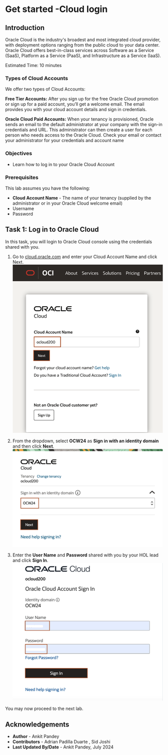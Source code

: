 # Get started -Cloud login

## Introduction
Oracle Cloud is the industry's broadest and most integrated cloud provider, with deployment options ranging from the public cloud to your data center. Oracle Cloud offers best-in-class services across Software as a Service (SaaS), Platform as a Service (PaaS), and Infrastructure as a Service (IaaS).

Estimated Time: 10 minutes

### Types of Cloud Accounts

We offer two types of Cloud Accounts:

**Free Tier Accounts:** After you sign up for the free Oracle Cloud promotion or sign up for a paid account, you’ll get a welcome email. The email provides you with your cloud account details and sign in credentials.

**Oracle Cloud Paid Accounts:** When your tenancy is provisioned, Oracle sends an email to the default administrator at your company with the sign-in credentials and URL. This administrator can then create a user for each person who needs access to the Oracle Cloud. Check your email or contact your administrator for your credentials and account name

### Objectives
* Learn how to log in to your Oracle Cloud Account


### Prerequisites
This lab assumes you have the following:
* **Cloud Account Name** - The name of your tenancy (supplied by the administrator or in your Oracle Cloud welcome email)
* Username
* Password


## Task 1: Log in to Oracle Cloud 

In this task, you will login to Oracle Cloud console using the credentials shared with you. 

1. Go to [cloud.oracle.com](https://cloud.oracle.com/) and enter your Cloud Account Name and click Next.
   ![enter tenancyname](images/enter-tenancyname.png)

2. From the dropdown, select **OCW24** as **Sign in with an identity domain** and then click **Next**.
   ![enter domainname](images/enter-domainname.png)

3. Enter the **User Name** and **Password** shared with you by your HOL lead and click **Sign In**.
   ![sign in](images/sign-in.png)


You may now proceed to the next lab.

## Acknowledgements
* **Author** -  Ankit Pandey
* **Contributors** - Adrian Padilla Duarte , Sid Joshi
* **Last Updated By/Date** - Ankit Pandey, July 2024
